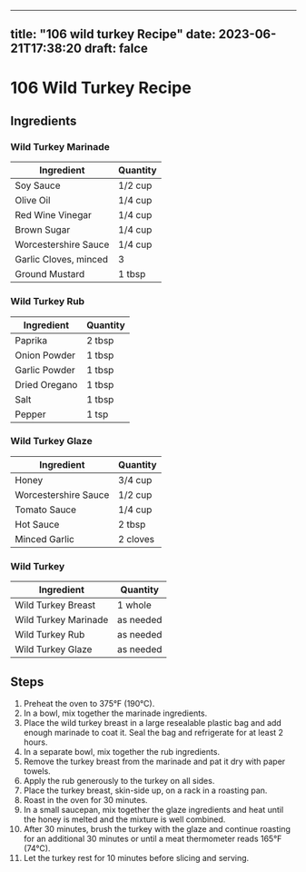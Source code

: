 
---
title: "106 wild turkey Recipe"
date: 2023-06-21T17:38:20
draft: falce
---

# 106 Wild Turkey Recipe

## Ingredients

### Wild Turkey Marinade

| Ingredient | Quantity |
|---|---|
| Soy Sauce | 1/2 cup |
| Olive Oil | 1/4 cup |
| Red Wine Vinegar | 1/4 cup |
| Brown Sugar | 1/4 cup |
| Worcestershire Sauce | 1/4 cup |
| Garlic Cloves, minced | 3 |
| Ground Mustard | 1 tbsp |

### Wild Turkey Rub

| Ingredient | Quantity |
|---|---|
| Paprika | 2 tbsp |
| Onion Powder | 1 tbsp |
| Garlic Powder | 1 tbsp |
| Dried Oregano | 1 tbsp |
| Salt | 1 tbsp |
| Pepper | 1 tsp |

### Wild Turkey Glaze

| Ingredient | Quantity |
|---|---|
| Honey | 3/4 cup |
| Worcestershire Sauce | 1/2 cup |
| Tomato Sauce | 1/4 cup |
| Hot Sauce | 2 tbsp |
| Minced Garlic | 2 cloves |

### Wild Turkey

| Ingredient | Quantity |
|---|---|
| Wild Turkey Breast | 1 whole |
| Wild Turkey Marinade | as needed |
| Wild Turkey Rub | as needed |
| Wild Turkey Glaze | as needed |

## Steps

1. Preheat the oven to 375°F (190°C).
2. In a bowl, mix together the marinade ingredients.
3. Place the wild turkey breast in a large resealable plastic bag and add enough marinade to coat it. Seal the bag and refrigerate for at least 2 hours.
4. In a separate bowl, mix together the rub ingredients.
5. Remove the turkey breast from the marinade and pat it dry with paper towels.
6. Apply the rub generously to the turkey on all sides.
7. Place the turkey breast, skin-side up, on a rack in a roasting pan.
8. Roast in the oven for 30 minutes.
9. In a small saucepan, mix together the glaze ingredients and heat until the honey is melted and the mixture is well combined.
10. After 30 minutes, brush the turkey with the glaze and continue roasting for an additional 30 minutes or until a meat thermometer reads 165°F (74°C).
11. Let the turkey rest for 10 minutes before slicing and serving.

